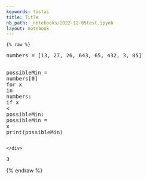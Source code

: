 ```yaml
---
keywords: fastai
title: Title
nb_path: _notebooks/2022-12-05test.ipynb
layout: notebook
---
```


<!--
#################################################
### THIS FILE WAS AUTOGENERATED! DO NOT EDIT! ###
#################################################
# file to edit: _notebooks/2022-12-05test.ipynb
-->

<div class="container" id="notebook-container">
        
    {% raw %}
    
<div class="cell border-box-sizing code_cell rendered">
<div class="input">

<div class="inner_cell">
    <div class="input_area">
<div class=" highlight hl-ipython3"><pre><span></span><span class="n">numbers</span> <span class="o">=</span> <span class="p">[</span><span class="mi">13</span><span class="p">,</span> <span class="mi">27</span><span class="p">,</span> <span class="mi">26</span><span class="p">,</span> <span class="mi">643</span><span class="p">,</span> <span class="mi">65</span><span class="p">,</span> <span class="mi">432</span><span class="p">,</span> <span class="mi">3</span><span class="p">,</span> <span class="mi">85</span><span class="p">]</span>

<span class="n">possibleMin</span> <span class="o">=</span> <span class="n">numbers</span><span class="p">[</span><span class="mi">0</span><span class="p">]</span>
<span class="k">for</span> <span class="n">x</span> <span class="ow">in</span> <span class="n">numbers</span><span class="p">:</span>
    <span class="k">if</span> <span class="n">x</span> <span class="o">&lt;</span> <span class="n">possibleMin</span><span class="p">:</span>
        <span class="n">possibleMin</span> <span class="o">=</span> <span class="n">x</span>
<span class="nb">print</span><span class="p">(</span><span class="n">possibleMin</span><span class="p">)</span>
</pre></div>

    </div>
</div>
</div>

<div class="output_wrapper">
<div class="output">

<div class="output_area">

<div class="output_subarea output_stream output_stdout output_text">
<pre>3
</pre>
</div>
</div>

</div>
</div>

</div>
    {% endraw %}

</div>
 


